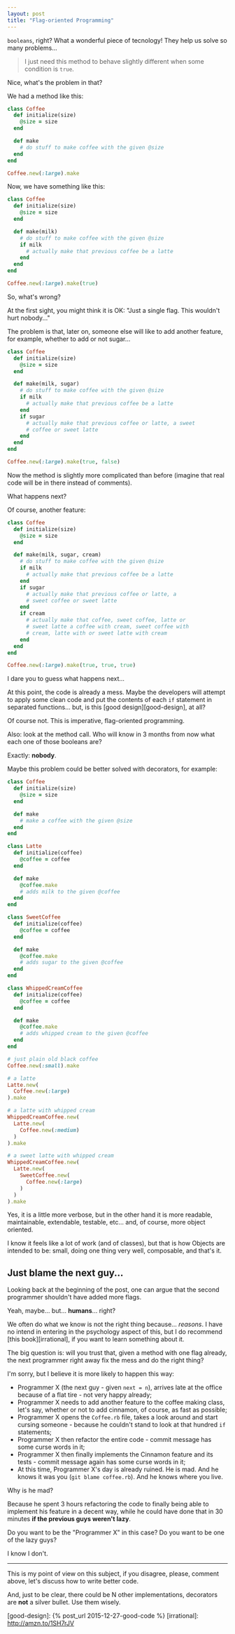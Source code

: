 ```yaml
---
layout: post
title: "Flag-oriented Programming"
---
```


`booleans`, right? What a wonderful piece of tecnology! They help us solve so
many problems...

> I just need this method to behave slightly different when
> some condition is `true`.

Nice, what's the problem in that?

We had a method like this:

```ruby
class Coffee
  def initialize(size)
    @size = size
  end

  def make
    # do stuff to make coffee with the given @size
  end
end

Coffee.new(:large).make
```

Now, we have something like this:

```ruby
class Coffee
  def initialize(size)
    @size = size
  end

  def make(milk)
    # do stuff to make coffee with the given @size
    if milk
      # actually make that previous coffee be a latte
    end
  end
end

Coffee.new(:large).make(true)
```

So, what's wrong?

At the first sight, you might think it is OK: "Just a single flag. This
wouldn't hurt nobody..."

The problem is that, later on, someone else will like to add another feature,
for example, whether to add or not sugar...

```ruby
class Coffee
  def initialize(size)
    @size = size
  end

  def make(milk, sugar)
    # do stuff to make coffee with the given @size
    if milk
      # actually make that previous coffee be a latte
    end
    if sugar
      # actually make that previous coffee or latte, a sweet
      # coffee or sweet latte
    end
  end
end

Coffee.new(:large).make(true, false)
```

Now the method is slightly more complicated than before (imagine that real
code will be in there instead of comments).

What happens next?

Of course, another feature:

```ruby
class Coffee
  def initialize(size)
    @size = size
  end

  def make(milk, sugar, cream)
    # do stuff to make coffee with the given @size
    if milk
      # actually make that previous coffee be a latte
    end
    if sugar
      # actually make that previous coffee or latte, a
      # sweet coffee or sweet latte
    end
    if cream
      # actually make that coffee, sweet coffee, latte or
      # sweet latte a coffee with cream, sweet coffee with
      # cream, latte with or sweet latte with cream
    end
  end
end

Coffee.new(:large).make(true, true, true)
```

I dare you to guess what happens next...

At this point, the code is already a mess. Maybe the developers will attempt
to apply some clean code and put the contents of each `if` statement in
separated functions... but, is this [good design][good-design], at all?

Of course not. This is imperative, flag-oriented programming.

Also: look at the method call. Who will know in 3 months from now what each
one of those booleans are?

Exactly: **nobody**.

Maybe this problem could be better solved with decorators, for example:

```ruby
class Coffee
  def initialize(size)
    @size = size
  end

  def make
    # make a coffee with the given @size
  end
end

class Latte
  def initialize(coffee)
    @coffee = coffee
  end

  def make
    @coffee.make
    # adds milk to the given @coffee
  end
end

class SweetCoffee
  def initialize(coffee)
    @coffee = coffee
  end

  def make
    @coffee.make
    # adds sugar to the given @coffee
  end
end

class WhippedCreamCoffee
  def initialize(coffee)
    @coffee = coffee
  end

  def make
    @coffee.make
    # adds whipped cream to the given @coffee
  end
end

# just plain old black coffee
Coffee.new(:small).make

# a latte
Latte.new(
  Coffee.new(:large)
).make

# a latte with whipped cream
WhippedCreamCoffee.new(
  Latte.new(
    Coffee.new(:medium)
  )
).make

# a sweet latte with whipped cream
WhippedCreamCoffee.new(
  Latte.new(
    SweetCoffee.new(
      Coffee.new(:large)
    )
  )
).make
```

Yes, it is a little more verbose, but in the other hand it is more readable,
maintainable, extendable, testable, etc... and, of course, more object oriented.

I know it feels like a lot of work (and of classes), but that is how Objects
are intended to be: small, doing one thing very well, composable, and that's it.

## Just blame the next guy...

Looking back at the beginning of the post, one can argue that the second
programmer shouldn't have added more flags.

Yeah, maybe... but... **humans**... right?

We often do what we know is not the right thing because... _reasons_. I have no
intend in entering in the psychology aspect of this, but I do recommend
[this book][irrational], if you want to learn something about it.

The big question is: will you trust that, given a method with one flag already,
the next programmer right away fix the mess and do the right thing?

I'm sorry, but I believe it is more likely to happen this way:

- Programmer X (the next guy - given `next = n`), arrives late at the office
because of a flat tire - not very happy already;
- Programmer X needs to add another feature to the coffee making class,
let's say, whether or not to add cinnamon, of course, as fast as possible;
- Programmer X opens the `Coffee.rb` file, takes a look around and start
cursing someone - because he couldn't stand to look at that hundred `if`
statements;
- Programmer X then refactor the entire code - commit message has some
curse words in it;
- Programmer X then finally implements the Cinnamon feature and its tests -
commit message again has some curse words in it;
- At this time, Programmer X's day is already ruined. He is mad. And he knows
it was you (`git blame coffee.rb`). And he knows where you live.

Why is he mad?

Because he spent 3 hours refactoring the code to finally being able to
implement his feature in a decent way, while he could have done that in 30
minutes **if the previous guys weren't lazy**.

Do you want to be the "Programmer X" in this case? Do you want to be one of the
lazy guys?

I know I don't.

---

This is my point of view on this subject, if you disagree,
please, comment above, let's discuss how to write better code.

And, just to be clear, there could be N other implementations, decorators are
**not** a silver bullet. Use them wisely.

[good-design]: {% post_url 2015-12-27-good-code %}
[irrational]: http://amzn.to/1SH7rJV

